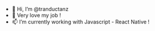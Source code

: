 - 👋 Hi, I’m @tranductanz
- 🌱 Very love my job !
- 📫 I’m currently working with Javascript - React Native !

